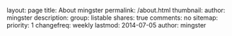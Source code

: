 layout: page
title: About mingster
permalink: /about.html
thumbnail:
author: mingster
description:
group: listable
shares: true
comments: no
sitemap:
  priority: 1
  changefreq: weekly
  lastmod: 2014-07-05
author: mingster
